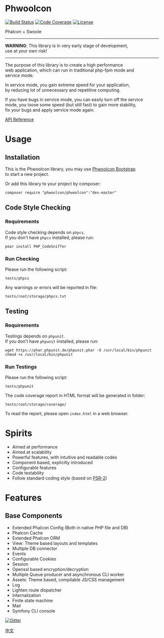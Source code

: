 # Phwoolcon

[![Build Status](https://travis-ci.org/phwoolcon/phwoolcon.svg?branch=master)](https://travis-ci.org/phwoolcon/phwoolcon)
[![Code Coverage](https://codecov.io/gh/phwoolcon/phwoolcon/branch/master/graph/badge.svg)](https://codecov.io/gh/phwoolcon/phwoolcon)
[![License](https://img.shields.io/badge/License-Apache%202.0-blue.svg)](https://opensource.org/licenses/Apache-2.0)

Phalcon + Swoole

***

**WARNING**: This library is in very early stage of development,  
use at your own risk!

***

The purpose of this library is to create a high performance  
web application, which can run in traditional php-fpm mode and  
service mode.

In service mode, you gain extreme speed for your application,  
by reducing lot of unnecessary and repetitive computing.

If you have bugs in service mode, you can easily turn off the service  
mode, you loose some speed (but still fast) to gain more stability,  
fix your bugs and apply service mode again.

[API Reference](docs/ApiIndex.md)

# Usage

## Installation
This is the Phwoolcon library, you may use [Phwoolcon Bootstrap](https://github.com/phwoolcon/bootstrap)  
to start a new project.

Or add this library to your project by composer:

```
composer require "phwoolcon/phwoolcon":"dev-master"
```

## Code Style Checking

### Requirements
Code style checking depends on `phpcs`.  
If you don't have `phpcs` installed, please run:
```
pear install PHP_CodeSniffer
```

### Run Checking
Please run the following script:
```
tests/phpcs
```
Any warnings or errors will be reported in file:
```
tests/root/storage/phpcs.txt
```

## Testing

### Requirements
Testings depends on `phpunit`.  
If you don't have `phpunit` installed, please run:
```
wget https://phar.phpunit.de/phpunit.phar -O /usr/local/bin/phpunit
chmod +x /usr/local/bin/phpunit
```

### Run Testings
Please run the following script:
```
tests/phpunit
```
The code coverage report in HTML format will be generated in folder:
```
tests/root/storage/coverage/
```
To read the report, please open `index.html` in a web browser.

# Spirits
* Aimed at performance
* Aimed at scalability
* Powerful features, with intuitive and readable codes
* Component based, explicitly introduced
* Configurable features
* Code testability
* Follow standard coding style (based on [PSR-2](http://www.php-fig.org/psr/psr-2/))

# Features

## Base Components
* Extended Phalcon Config (Both in native PHP file and DB)
* Phalcon Cache
* Extended Phalcon ORM
* View: Theme based layouts and templates
* Multiple DB connector
* Events
* Configurable Cookies
* Session
* Openssl based encryption/decryption
* Multiple Queue producer and asynchronous CLI worker
* Assets: Theme based, compilable JS/CSS management
* Log
* Lighten route dispatcher
* Internalization
* Finite state machine
* Mail
* Symfony CLI console


[![Gitter](https://badges.gitter.im/phwoolcon/phwoolcon.svg)](https://gitter.im/phwoolcon/phwoolcon?utm_source=badge&utm_medium=badge&utm_campaign=pr-badge)

[中文](README-zh.md)
